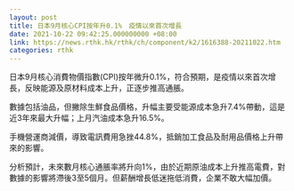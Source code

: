 ```yaml
---
layout: post
title: 日本9月核心CPI按年升0.1%　疫情以來首次增長
date: 2021-10-22 09:42:25.000000000 +08:00
link: https://news.rthk.hk/rthk/ch/component/k2/1616388-20211022.htm
categories: rthk
---
```


日本9月核心消費物價指數(CPI)按年微升0.1%，符合預期，是疫情以來首次增長，反映能源及原材料成本上升，正逐步推高通脹。

數據包括油品，但撇除生鮮食品價格，升幅主要受能源成本急升7.4%帶動，這是近3年來最大升幅；上月汽油成本急升16.5%。

手機營運商減價，導致電訊費用急挫44.8%，抵銷加工食品及耐用品價格上升帶來的影響。

分析預計，未來數月核心通脹率將升向1%，由於近期原油成本上升推高電費，對數據的影響將滯後3至5個月。但薪酬增長低迷拖低消費，企業不敢大幅加價。
